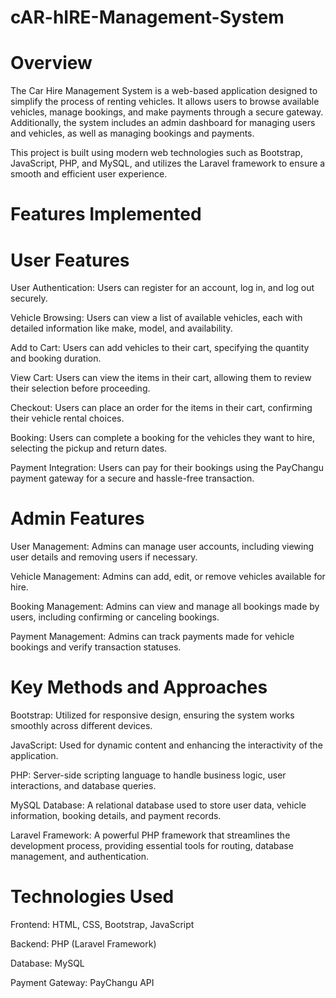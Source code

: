 # cAR-hIRE-Management-System
# Overview
The Car Hire Management System is a web-based application designed to simplify the process of renting vehicles. It allows users to browse available vehicles, manage bookings, and make payments through a secure gateway. Additionally, the system includes an admin dashboard for managing users and vehicles, as well as managing bookings and payments.

This project is built using modern web technologies such as Bootstrap, JavaScript, PHP, and MySQL, and utilizes the Laravel framework to ensure a smooth and efficient user experience.

# Features Implemented
# User Features
User Authentication: Users can register for an account, log in, and log out securely.

Vehicle Browsing: Users can view a list of available vehicles, each with detailed information like make, model, and availability.

Add to Cart: Users can add vehicles to their cart, specifying the quantity and booking duration.

View Cart: Users can view the items in their cart, allowing them to review their selection before proceeding.

Checkout: Users can place an order for the items in their cart, confirming their vehicle rental choices.

Booking: Users can complete a booking for the vehicles they want to hire, selecting the pickup and return dates.

Payment Integration: Users can pay for their bookings using the PayChangu payment gateway for a secure and hassle-free transaction.

# Admin Features
User Management: Admins can manage user accounts, including viewing user details and removing users if necessary.

Vehicle Management: Admins can add, edit, or remove vehicles available for hire.

Booking Management: Admins can view and manage all bookings made by users, including confirming or canceling bookings.

Payment Management: Admins can track payments made for vehicle bookings and verify transaction statuses.

# Key Methods and Approaches
Bootstrap: Utilized for responsive design, ensuring the system works smoothly across different devices.

JavaScript: Used for dynamic content and enhancing the interactivity of the application.

PHP: Server-side scripting language to handle business logic, user interactions, and database queries.

MySQL Database: A relational database used to store user data, vehicle information, booking details, and payment records.

Laravel Framework: A powerful PHP framework that streamlines the development process, providing essential tools for routing, database management, and authentication.

# Technologies Used
Frontend: HTML, CSS, Bootstrap, JavaScript

Backend: PHP (Laravel Framework)

Database: MySQL

Payment Gateway: PayChangu API
